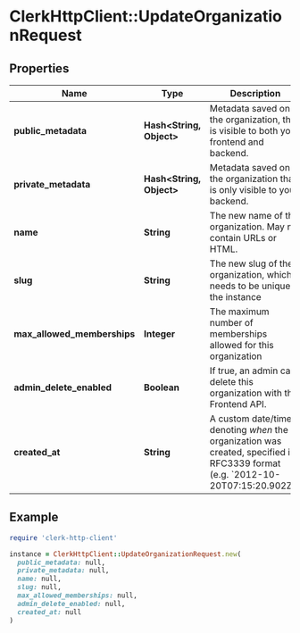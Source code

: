 # ClerkHttpClient::UpdateOrganizationRequest

## Properties

| Name | Type | Description | Notes |
| ---- | ---- | ----------- | ----- |
| **public_metadata** | **Hash&lt;String, Object&gt;** | Metadata saved on the organization, that is visible to both your frontend and backend. | [optional] |
| **private_metadata** | **Hash&lt;String, Object&gt;** | Metadata saved on the organization that is only visible to your backend. | [optional] |
| **name** | **String** | The new name of the organization. May not contain URLs or HTML. | [optional] |
| **slug** | **String** | The new slug of the organization, which needs to be unique in the instance | [optional] |
| **max_allowed_memberships** | **Integer** | The maximum number of memberships allowed for this organization | [optional] |
| **admin_delete_enabled** | **Boolean** | If true, an admin can delete this organization with the Frontend API. | [optional] |
| **created_at** | **String** | A custom date/time denoting _when_ the organization was created, specified in RFC3339 format (e.g. &#x60;2012-10-20T07:15:20.902Z&#x60;). | [optional] |

## Example

```ruby
require 'clerk-http-client'

instance = ClerkHttpClient::UpdateOrganizationRequest.new(
  public_metadata: null,
  private_metadata: null,
  name: null,
  slug: null,
  max_allowed_memberships: null,
  admin_delete_enabled: null,
  created_at: null
)
```

